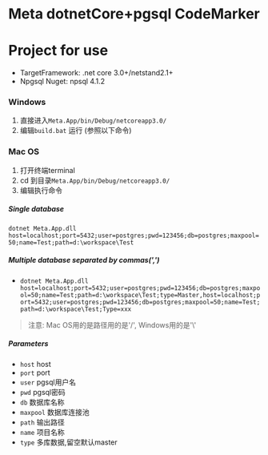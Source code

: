# Meta dotnetCore+pgsql CodeMarker

# Project for use
- TargetFramework: .net core 3.0+/netstand2.1+
- Npgsql Nuget: npsql 4.1.2
### Windows
1. 直接进入`Meta.App/bin/Debug/netcoreapp3.0/`
2. 编辑`build.bat` 运行 (参照以下命令)
### Mac OS
1. 打开终端terminal
2. cd 到目录`Meta.App/bin/Debug/netcoreapp3.0/`
3. 编辑执行命令

##### Single database
`dotnet Meta.App.dll host=localhost;port=5432;user=postgres;pwd=123456;db=postgres;maxpool=50;name=Test;path=d:\workspace\Test`
##### Multiple database separated by commas(',')
- `dotnet Meta.App.dll host=localhost;port=5432;user=postgres;pwd=123456;db=postgres;maxpool=50;name=Test;path=d:\workspace\Test;type=Master,host=localhost;port=5432;user=postgres;pwd=123456;db=postgres;maxpool=50;name=Test;path=d:\workspace\Test;Type=xxx`
> 注意: Mac OS用的是路径用的是'/', Windows用的是'\\'
##### Parameters
- `host` host
- `port` port
- `user` pgsql用户名
- `pwd` pgsql密码
- `db` 数据库名称
- `maxpool` 数据库连接池
- `path` 输出路径
- `name` 项目名称
- `type` 多库数据,留空默认master
